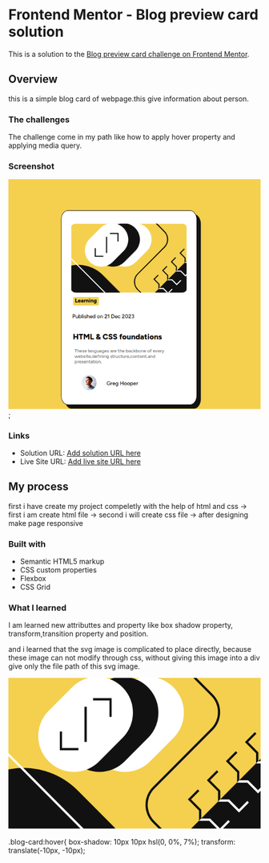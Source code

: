 # Frontend Mentor - Blog preview card solution

This is a solution to the [Blog preview card challenge on Frontend Mentor](https://www.frontendmentor.io/challenges/blog-preview-card-ckPaj01IcS).
## Overview
 this is a simple blog card of  webpage.this give information about person.

### The challenges
 The challenge  come in my path like how to apply hover property and applying media query.


### Screenshot
![alt text](image.png);

### Links

- Solution URL: [Add solution URL here](https://your-solution-url.com)
- Live Site URL: [Add live site URL here](https://your-live-site-url.com)

## My process
first  i have create  my project compeletly with the help of html and css 
-> first i am create html file
-> second i will create css file 
-> after designing make page responsive
### Built with

- Semantic HTML5 markup
- CSS custom properties
- Flexbox
- CSS Grid

### What I learned
I am learned  new attributtes and property
like box shadow property, transform,transition property and
position.

and i learned that the svg image is complicated to place directly,
because these image can not modify through css, without giving this image into a div
give only the file path of this svg image.
<div class="card-image">
 <img src="./assets/images/illustration-article.svg" >
    </div>

.blog-card:hover{
    box-shadow: 10px 10px hsl(0, 0%, 7%);
    transform: translate(-10px, -10px);










